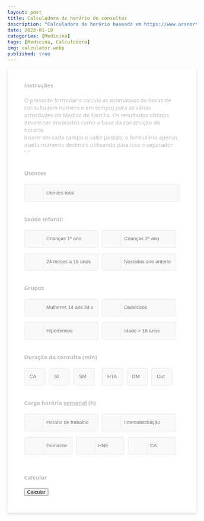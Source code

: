 ```yaml
---
layout: post
title: Calculadora de horário de consultas
description: "Calculadora de horário baseado em https://www.arsnorte.min-saude.pt/wp-content/uploads/sites/3/2022/12/MGF3_4-Ano_Exemplo_Caso_Clinico_2022.pdf."
date: 2023-01-10
categories: [Medicina]
tags: [Medicina, Calculadora]
img: calculator.webp
published: true
---
```

<style>
@import "https://cdnjs.cloudflare.com/ajax/libs/font-awesome/6.3.0/css/all.min.css";
  
*,
*:before,
*:after {
  box-sizing: border-box;
}
body {
  padding: 1em;
  font-family: "Open Sans", "Helvetica Neue", Helvetica, Arial, sans-serif;
  font-size: 15px;
  color: #b9b9b9;
}
  
c-wrap-content {
  background-color: #91ced4;
  }!important

h4 {
  color: #f0a500;
}
input,
input[type="radio"] + label,
input[type="checkbox"] + label:before,
select option,
select {
  width: 100%;
  padding: 1em;
  line-height: 1.4;
  background-color: #f9f9f9;
  border: 1px solid #e5e5e5;
  border-radius: 3px;
  -webkit-transition: 0.35s ease-in-out;
  -moz-transition: 0.35s ease-in-out;
  -o-transition: 0.35s ease-in-out;
  transition: 0.35s ease-in-out;
  transition: all 0.35s ease-in-out;
}
input:focus {
  outline: 0;
  border-color: #bd8200;
}
input:focus + .input-icon i {
  color: #f0a500;
}
input:focus + .input-icon:after {
  border-right-color: #f0a500;
}
input[type="radio"] {
  display: none;
}
input[type="radio"] + label,
select {
  display: inline-block;
  width: 50%;
  text-align: center;
  float: left;
  border-radius: 0;
}
input[type="radio"] + label:first-of-type {
  border-top-left-radius: 3px;
  border-bottom-left-radius: 3px;
}
input[type="radio"] + label:last-of-type {
  border-top-right-radius: 3px;
  border-bottom-right-radius: 3px;
}
input[type="radio"] + label i {
  padding-right: 0.4em;
}
input[type="radio"]:checked + label,
input:checked + label:before,
select:focus,
select:active {
  background-color: #f0a500;
  color: #fff;
  border-color: #bd8200;
}
input[type="checkbox"] {
  display: none;
}
input[type="checkbox"] + label {
  position: relative;
  display: block;
  padding-left: 1.6em;
}
input[type="checkbox"] + label:before {
  position: absolute;
  top: 0.2em;
  left: 0;
  display: block;
  width: 1em;
  height: 1em;
  padding: 0;
  content: "";
}
input[type="checkbox"] + label:after {
  position: absolute;
  top: 0.45em;
  left: 0.2em;
  font-size: 0.8em;
  color: #fff;
  opacity: 0;
  font-family: FontAwesome;
  content: "\f00c";
}
input:checked + label:after {
  opacity: 1;
}
select {
  height: 3.4em;
  line-height: 2;
}
select:first-of-type {
  border-top-left-radius: 3px;
  border-bottom-left-radius: 3px;
}
select:last-of-type {
  border-top-right-radius: 3px;
  border-bottom-right-radius: 3px;
}
select:focus,
select:active {
  outline: 0;
}
select option {
  background-color: #f0a500;
  color: #fff;
}
.input-group {
  margin-bottom: 1em;
  zoom: 1;
}
.input-group:before,
.input-group:after {
  content: "";
  display: table;
}
.input-group:after {
  clear: both;
}
.input-group-icon {
  position: relative;
}
.input-group-icon input {
  padding-left: 4.4em;
}
.input-group-icon .input-icon {
  position: absolute;
  top: 0;
  left: 0;
  width: 3.4em;
  height: 3.4em;
  line-height: 3.4em;
  text-align: center;
  pointer-events: none;
}
.input-group-icon .input-icon:after {
  position: absolute;
  top: 0.6em;
  bottom: 0.6em;
  left: 3.4em;
  display: block;
  border-right: 1px solid #e5e5e5;
  content: "";
  -webkit-transition: 0.35s ease-in-out;
  -moz-transition: 0.35s ease-in-out;
  -o-transition: 0.35s ease-in-out;
  transition: 0.35s ease-in-out;
  transition: all 0.35s ease-in-out;
}
.input-group-icon .input-icon i {
  -webkit-transition: 0.35s ease-in-out;
  -moz-transition: 0.35s ease-in-out;
  -o-transition: 0.35s ease-in-out;
  transition: 0.35s ease-in-out;
  transition: all 0.35s ease-in-out;
}
.container {
  max-width: 40em;
  padding: 1em 3em 2em 3em;
  margin: 0em auto;
  background-color: #fff;
  border-radius: 4.2px;
  box-shadow: 0px 3px 10px -2px rgba(0, 0, 0, 0.2);
}
.row {
  zoom: 1;
}
.row:before,
.row:after {
  content: "";
  display: table;
}
.row:after {
  clear: both;
}
.col-half {
  padding-right: 10px;
  float: left;
  width: 50%;
}
.col-half:last-of-type {
  padding-right: 10px;
}
.col-third {
  padding-right: 10px;
  float: left;
  width: 33.33333333%;
}
.col-third:last-of-type {
  padding-right: 10px;
}
@media only screen and (max-width: 540px) {
  .col-half {
    width: 100%;
    padding-right: 0;
  }
}


/*tabela*/

body * {
  box-sizing: border-box;
}

.header {
  background-color: #327a81;
  color: white;
  font-size: 1.5em;
  padding: 1rem;
  text-align: center;
  text-transform: uppercase;
}

img {
  border-radius: 50%;
  height: 60px;
  width: 60px;
}

.table-users {
  border: 1px solid #327a81;
  border-radius: 10px;
  box-shadow: 3px 3px 0 rgba(0, 0, 0, 0.1);
  max-width: calc(100% - 2em);
  margin: 1em auto;
  overflow: hidden;
  width: 800px;
}

table {
  width: 100%;
}
table td, table th {
  color: #2b686e;
  padding: 10px;
}
table td {
  text-align: center;
  vertical-align: middle;
}
table td:last-child {
  font-size: 0.95em;
  line-height: 1.4;
  text-align: left;
}
table th {
  background-color: #daeff1;
  font-weight: 300;
}
table tr:nth-child(2n) {
  background-color: white;
}
table tr:nth-child(2n+1) {
  background-color: #edf7f8;
}

@media screen and (max-width: 700px) {
  table, tr, td {
    display: block;
  }

  td:first-child {
    position: absolute;
    top: 50%;
    transform: translateY(-50%);
    width: 100px;
  }
  td:not(:first-child) {
    clear: both;
    margin-left: 100px;
    padding: 4px 20px 4px 90px;
    position: relative;
    text-align: left;
  }
  td:not(:first-child):before {
    color: #91ced4;
    content: "";
    display: block;
    left: 0;
    position: absolute;
  }
  td:nth-child(2):before {
    content: "Cons/ano:";
  }
  td:nth-child(3):before {
    content: "Cons/sem:";
  }
  td:nth-child(4):before {
    content: "H/sem:";
  }
  td:nth-child(5):before {
    content: "Notas:";
  }

  tr {
    padding: 10px 0;
    position: relative;
  }
  tr:first-child {
    display: none;
  }
}
@media screen and (max-width: 500px) {
  .header {
    background-color: transparent;
    color: white;
    font-size: 2em;
    font-weight: 700;
    padding: 0;
    text-shadow: 2px 2px 0 rgba(0, 0, 0, 0.1);
  }

  img {
    border: 3px solid;
    border-color: #daeff1;
    height: 100px;
    margin: 0.5rem 0;
    width: 100px;
  }

  td:first-child {
    background-color: #c8e7ea;
    border-bottom: 1px solid #91ced4;
    border-radius: 10px 10px 0 0;
    position: relative;
    top: 0;
    transform: translateY(0);
    width: 100%;
  }
  td:not(:first-child) {
    margin: 0;
    padding: 5px 1em;
    width: 100%;
  }
  td:not(:first-child):before {
    font-size: 0.8em;
    padding-top: 0.3em;
    position: relative;
  }
  td:last-child {
    padding-bottom: 1rem !important;
  }

  tr {
    background-color: white !important;
    border: 1px solid #6cbec6;
    border-radius: 10px;
    box-shadow: 2px 2px 0 rgba(0, 0, 0, 0.1);
    margin: 0.5rem 0;
    padding: 0;
  }

  .table-users {
    border: none;
    box-shadow: none;
    overflow: visible;
  }
}
  
</style>

<main>
  
<div class="container">
  <form>
    <div class="row">
      <h4>Instruções</h4>
      <div class="input-group">
        <label>O presente formulário calcula as estimativas de horas de consulta (em número e em tempo) para as várias actividades do Médico de Família. Os resultados obtidos devem ser encarados como a base da construção do horário.
          <br>Inserir em cada campo o valor pedido; o formulário apenas aceita números decimais utilizando para isso o separador "."
        </label>
      </div>
    </div>
    <div class="row">
      <h4>Utentes</h4>
      <div class="input-group input-group-icon">
        <input type="text" placeholder="Utentes total" id="a">
        <div class="input-icon"></div>
      </div>
    </div>
    <div class="row">
      <h4>Saúde Infantil</h4>
      <div class="col-half">
        <div class="input-group input-group-icon">
          <input type="text" placeholder="Crianças 1º ano" id="b">
          <div class="input-icon"></div>
        </div>
      </div>
      <div class="col-half">
        <div class="input-group input-group-icon">
          <input type="text" placeholder="Crianças 2º ano" id="c">
          <div class="input-icon"></div>
        </div>
      </div>
      <div class="col-half">
        <div class="input-group input-group-icon">
          <input type="text" placeholder="24 meses a 18 anos" id="d">
          <div class="input-icon"></div>
        </div>
      </div>
      <div class="col-half">
        <div class="input-group input-group-icon">
          <input type="text" placeholder="Nascidos ano anterior" id="e">
          <div class="input-icon"></div>
        </div>
      </div>
    </div>
    <div class="row">
      <h4>Grupos</h4>
      <div class="col-half">
        <div class="input-group input-group-icon">
          <input type="text" placeholder="Mulheres 14 aos 54 anos" id="f">
          <div class="input-icon"></div>
        </div>
      </div>
      <div class="col-half">
        <div class="input-group input-group-icon">
          <input type="text" placeholder="Diabéticos" id="g">
          <div class="input-icon"></div>
        </div>
      </div>
      <div class="col-half">
        <div class="input-group input-group-icon">
          <input type="text" placeholder="Hipertensos" id="h">
          <div class="input-icon"></div>
        </div>
      </div>
      <div class="col-half">
        <div class="input-group input-group-icon">
          <input type="text" placeholder="Idade &gt; 18 anos" id="i">
          <div class="input-icon"></div>
        </div>
      </div>
    </div>
    <div class="row">
      <div class="col-half">
        <h4>Duração da consulta (min)</h4>
        <div class="input-group">
          <div class="col-third">
            <input type="text" placeholder="CA" id="j">
          </div>
          <div class="col-third">
            <input type="text" placeholder="SI" id="k">
          </div>
          <div class="col-third">
            <input type="text" placeholder="SM" id="l">
          </div>
        </div>
      </div>
      <div class="col-half">
        <h4>&nbsp;</h4>
        <div class="input-group">
          <div class="col-third">
            <input type="text" placeholder="HTA" id="m">
          </div>
          <div class="col-third">
            <input type="text" placeholder="DM" id="n">
          </div>
          <div class="col-third">
            <input type="text" placeholder="Out" id="o">
          </div>
        </div>
      </div>
    </div>
    <div class="row">
      <h4>Carga horária <u>semanal</u> (h)</h4>
      <div class="col-half">
        <div class="input-group input-group-icon">
          <input type="text" placeholder="Horário de trabalho" id="p">
          <div class="input-icon"></div>
        </div>
      </div>
      <div class="col-half">
        <div class="input-group input-group-icon">
          <input type="text" placeholder="Intersubstituição" id="q">
          <div class="input-icon"></div>
        </div>
      </div>
      <div class="col-third">
        <div class="input-group input-group-icon">
          <input type="text" placeholder="Domicilios" id="r">
          <div class="input-icon"></div>
        </div>
      </div>
      <div class="col-third">
        <div class="input-group input-group-icon">
          <input type="text" placeholder="HNE" id="s">
          <div class="input-icon"></div>
        </div>
      </div>
      <div class="col-third">
        <div class="input-group input-group-icon">
          <input type="text" placeholder="CA" id="t">
          <div class="input-icon"></div>
        </div>
      </div>
    </div>
  </form>
<div class="row">
  <h4>Calcular</h4>
  <div class="input-group">
    <button type="“button”" onclick="calculate()">Calcular</button>
  </div>
</div>  
</div>

<p><!---RESULTS--></p>
<div id="results"></div>  
  
  
  
</main>
<script>
  function calculate() {
  
  
  const inputs = [];
  for (let i = 0; i < 20; i++) {
    const input = Number(document.getElementById(String.fromCharCode(97 + i)).value);
    inputs.push(input);
  }

  const results = [
    inputs[1] * 6, 
    inputs[2] * 3,
    inputs[3] + (inputs[2] * 3) + (inputs[1] * 6),
    inputs[5] * 0.6,
    inputs[4] * 7,
    inputs[6] * 2,
    inputs[7] * 2    
  ];

  
  const gvr_cons_ano = results[2] + results[3] + results[4] + results[5] + results[6];
  const gvr_cons_sem = (gvr_cons_ano / 44);
  
  const gvr_horas_sem = (results[2]*inputs[10] + results[3] *inputs[14] + results[4] *inputs[11]+ results[5] *inputs[13]+ results[6]*inputs[12])/60/44;
  
  const horas_adultos = (inputs[15]-(gvr_horas_sem + inputs[16] + inputs[17] + inputs[18] + inputs[19]));
  
  
  const resultSection = `
<div class="table-users">
   <div class="header">Carga horária semanal</div>
   
   <table cellspacing="0">
      <tr>
         <th></th>
         <th>Consultas/ano</th>
         <th>Consultas/semana</th>
         <th>Horas/semana</th>
         <th width="230">Comentários</th>
      </tr>

      <tr>
         <td><i class="fa fa-baby"></i><p>Saúde Infantil<br>1º ano</td>
         <td>${results[0]}</td>
         <td>${(parseFloat(results[0]/44).toFixed(1))}</td>
         <td>${(hoursToHHMM((results[0]/44*inputs[10])/60))}</td>
         <td>Assumindo 6 consultas/ano/criança.</td>
      </tr>
      <tr>
         <td><i class="fa fa-child"></i><p>Saúde Infantil<br>2º ano</td>
         <td>${results[1]}</td>
         <td>${(parseFloat(results[1]/44).toFixed(1))}</td>
         <td>${(hoursToHHMM((results[1]/44*inputs[10])/60))}</td>
         <td>Assumindo 3 consultas/ano/criança.</td>
      </tr>
      
       <tr>
         <td><i class="fa fa-children"></i><p>Saúde Infantil<br>total</td>
         <td>${results[2]}</td>
         <td>${(parseFloat(results[2]/44).toFixed(1))}</td>
         <td>${(hoursToHHMM((results[2]/44*inputs[10])/60))}</td>
         <td>Assume 1 consulta/ano/criança para todasa as idades >24 meses.</td>
      </tr>

      <tr>
         <td><i class="fa fa-venus"></i><p>Planeamento Familiar</td>
         <td>${results[3]}</td>
         <td>${(parseFloat(results[3]/44).toFixed(1))}</td>
         <td>${(hoursToHHMM((results[3]/44*inputs[14])/60))}</td>
         <td>Assume 1 consulta/ano e uma taxa de cobertura de 60% de todas as mulheres entre os 14-54 anos.</td>
      </tr>

      <tr>
         <td><i class="fa fa-person-pregnant"></i> <p>Saúde Materna</td>
         <td>${results[4]}</td>
         <td>${(parseFloat(results[4]/44).toFixed(1))}</td>
         <td>${(hoursToHHMM((results[4]/44*inputs[11])/60))}</td>
         <td>Assume um máximo de 7 consultas/gravidez</td>
      </tr>
      
      <tr>
         <td><i class="fa fa-circle"></i><p>Diabetes</i></td>
         <td>${results[5]}</td>
         <td>${(parseFloat(results[5]/44).toFixed(1))}</td>
         <td>${(hoursToHHMM((results[5]/44*inputs[13])/60))}</td>
         <td>Assume 2 consultas/ano por utente e uma taxa de cobertura de 100%.</td>
      </tr>
      <tr>
         <td><i class="fa fa-heart"></i><p>Hipertensão</i></td>
         <td>${results[6]}</td>
         <td>${(parseFloat(results[6]/44).toFixed(1))}</td>
         <td>${(hoursToHHMM((results[6]/44*inputs[12])/60))}</td>
         <td>Assume 2 consultas/ano por utente e uma taxa de cobertura de 100%.</td>
      </tr>
      <tr>
         <td><i class="fa fa-people-group"></i><p>Grupos Vulneráveis / de Risco</i></td>
         <td>${(parseFloat(gvr_cons_ano).toFixed(1))}</td>
         <td>${(parseFloat(gvr_cons_sem).toFixed(1))}</td>
         <td>${(hoursToHHMM(gvr_horas_sem))}</td>
         <td>Somatório de todos os grupos.</td>
      </tr>
      <tr>
         <td><i class="fa fa-users"></i></i><p>Adultos</i></td>
         <td>${(parseFloat(horas_adultos)*60/inputs[14]*44).toFixed(1)}</td>
         <td>${(parseFloat(horas_adultos)*60/inputs[14]).toFixed(1)}</td>
         <td>${(hoursToHHMM(horas_adultos))}</td>
         <td>Cálculo do tempo de consulta restante excluindo os G.V/R e os períodos reservados para CA, Domicilios, Intersubstituição.</td>
      </tr>
      <tr>
         <td><i class="fa fa-laptop-medical"></i><p>e-Agenda</i></td>
         <td>${(parseFloat(horas_adultos)/3*60/inputs[14]*44).toFixed(1)}</td>
         <td>${(parseFloat(horas_adultos)/3*60/inputs[14]).toFixed(1)}</td>
         <td>${(hoursToHHMM(horas_adultos/3))}</td>
         <td>Assumindo 1/3 do total da Saúde Adultos.</td>
      </tr>
      
      
   </table>
</div>
  `;

  document.getElementById('results').innerHTML = resultSection;
 
    
}
function hoursToHHMM(hours) {
    var h = String(Math.trunc(hours)).padStart(2, '0');
    var m = String(Math.abs(Math.round((hours - h) * 60))).padStart(2, '0');
    return h + ':' + m;
}

</script>
